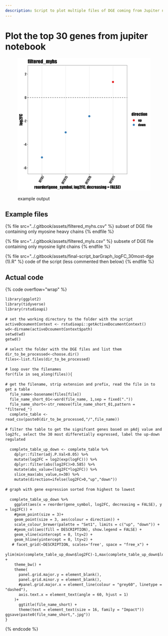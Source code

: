 ```yaml
---
description: Script to plot multiple files of DGE coming from Jupiter notebook
---
```


# Plot the top 30 genes from jupiter notebook



<figure><img src="../.gitbook/assets/filtered_myhs.jpg" alt=""><figcaption><p>example output</p></figcaption></figure>

## Example files

{% file src="../.gitbook/assets/filtered_myhs.csv" %}
subset of DGE file containing only myosine heavy chains&#x20;
{% endfile %}

{% file src="../.gitbook/assets/filtered_myls.csv" %}
subsete of DGE file containing only myosine light chains
{% endfile %}

{% file src="../.gitbook/assets/final-script_barGraph_logFC_30most-dge (1).R" %}
code of the script (less commented then below)
{% endfile %}

## Actual code

{% code overflow="wrap" %}
```
library(ggplot2)
library(tidyverse)
library(rstudioapi)

# set the working directory to the folder with the script
activeDcoumentContext <- rstudioapi::getActiveDocumentContext()
wd<-dirname(activeDcoumentContext$path)
setwd(wd)
getwd()

# select the folder with the DGE files and list them
dir_to_be_processed<-choose.dir()
files<-list.files(dir_to_be_processed)

# loop over the filenames
for(file in seq_along(files)){

# get the filename, strip extension and prefix, read the file in to get a table
  file_name<-basename(files[file])
  file_name_short_01<-word(file_name, 1,sep = fixed("."))
  file_name_short<-str_remove(file_name_short_01,pattern = "filtered_")  
  complete_table <- read_csv(paste0(dir_to_be_processed,"/",file_name))

# filter the table to get the signifcant genes based on pAdj value and log2fc, select the 30 most differetially expressed, label the up-down regulated
  
  complete_table_up_down <- complete_table %>% 
    dplyr::filter(adj.P.Val<0.05) %>% 
    mutate(log2FC = log2(exp(logFC))) %>% 
    dplyr::filter(abs(log2FC)>0.585) %>% 
    mutate(abs_value=(log2FC*log2FC)) %>%
    slice_max(abs_value,n=30) %>% 
    mutate(direction=ifelse(log2FC>0,"up","down"))

# graph with gene expression sorted from highest to lowest

  complete_table_up_down %>% 
    ggplot(aes(x = reorder(gene_symbol, log2FC, decreasing = FALSE), y = log2FC)) +
    #geom_point(size = 3)+
    geom_point(size = 3, aes(colour = direction)) +
    scale_colour_brewer(palette = "Set1", limits = c("up", "down")) +
    #geom_col(aes(fill = DESCRIPTION), show.legend = FALSE) +
    geom_vline(xintercept = 0, lty=2) +
    geom_hline(yintercept = 0, lty=2) +
   # facet_grid(~DESCRIPTION, scales='free', space = "free_x") +
    ylim(min(complete_table_up_down$log2FC)-1,max(complete_table_up_down$log2FC)+1) +
    theme_bw() +
    theme(
      panel.grid.major.y = element_blank(),
      panel.grid.minor.y = element_blank(),
      #panel.grid.major.x = element_line(colour = "grey60", linetype = "dashed"),
      axis.text.x = element_text(angle = 60, hjust = 1)
    )+
      ggtitle(file_name_short) +
      theme(text = element_text(size = 16, family = "Impact"))
ggsave(paste0(file_name_short,".jpg"))
}

```
{% endcode %}

